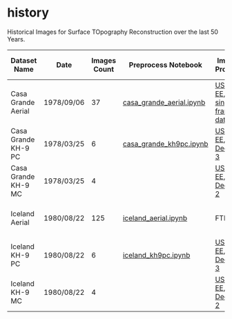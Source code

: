 # history

Historical Images for Surface TOpography Reconstruction over the last 50 Years.

| Dataset Name | Date | Images Count | Preprocess Notebook | Images Provider| Preprocessed images size | Raw images size| Bounding Box |
|--|--|--|--|--|--|--|--|
| Casa Grande Aerial | 1978/09/06 | 37 | [casa_grande_aerial.ipynb](notebooks/casa_grande_aerial.ipynb)| [USGS EE](https://earthexplorer.usgs.gov/), [single frame dataset](https://www.usgs.gov/centers/eros/science/usgs-eros-archive-aerial-photography-aerial-photo-single-frames?qt-science_center_objects=0#qt-science_center_objects)| 2.6 Go | 7.2 Go |-111.913862   32.699015 -111.685857   32.942928|
| Casa Grande KH-9 PC | 1978/03/25 | 6 |[casa_grande_kh9pc.ipynb](notebooks/casa_grande_kh9pc.ipynb) | [USGS EE](https://earthexplorer.usgs.gov/), [Declass 3](https://www.usgs.gov/centers/eros/science/usgs-eros-archive-declassified-data-declassified-satellite-imagery-3) | 43 Go | 47 Go |-113.535   32.28  -109.812   33.25|
| Casa Grande KH-9 MC | 1978/03/25 | 4 | | [USGS EE](https://earthexplorer.usgs.gov/), [Declass 2](https://www.usgs.gov/centers/eros/science/usgs-eros-archive-declassified-data-declassified-satellite-imagery-2?qt-science_center_objects=0#qt-science_center_objects) | 8.2 Go | 8.9 Go |-112.645   30.782 -110.574   35.053|
| Iceland Aerial | 1980/08/22 | 125 | [iceland_aerial.ipynb](notebooks/iceland_aerial.ipynb)| FTP | 14 Go | 12 Go |-19.74345739  63.42948958 -17.68651768  63.86200756|
| Iceland KH-9 PC | 1980/08/22 | 6 | [iceland_kh9pc.ipynb](notebooks/iceland_kh9pc.ipynb) | [USGS EE](https://earthexplorer.usgs.gov/), [Declass 3](https://www.usgs.gov/centers/eros/science/usgs-eros-archive-declassified-data-declassified-satellite-imagery-3) | 33 Go | 30 Go |-23.362  62.923 -15.674  64.405|
| Iceland KH-9 MC | 1980/08/22 | 4 | | [USGS EE](https://earthexplorer.usgs.gov/), [Declass 2](https://www.usgs.gov/centers/eros/science/usgs-eros-archive-declassified-data-declassified-satellite-imagery-2?qt-science_center_objects=0#qt-science_center_objects) | 8.1 Go | 6.4 Go |-21.946  61.43  -16.633  66.089|

